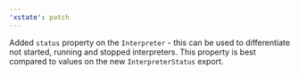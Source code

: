 ```yaml
---
'xstate': patch
---
```


Added `status` property on the `Interpreter` - this can be used to differentiate not started, running and stopped interpreters. This property is best compared to values on the new `InterpreterStatus` export.

